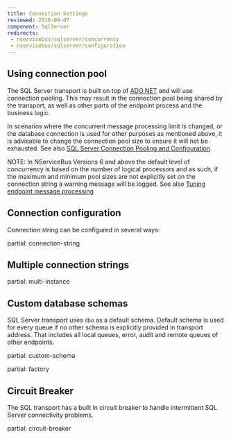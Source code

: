 ```yaml
---
title: Connection Settings
reviewed: 2016-09-07
component: SqlServer
redirects:
 - nservicebus/sqlserver/concurrency
 - nservicebus/sqlserver/configuration
---
```


## Using connection pool

The SQL Server transport is built on top of [ADO.NET](https://msdn.microsoft.com/en-us/library/e80y5yhx.aspx) and will use connection pooling. This may result in the connection pool being shared by the transport, as well as other parts of the endpoint process and the business logic. 

In scenarios where the concurrent message processing limit is changed, or the database connection is used for other purposes as mentioned above, it is advisable to change the connection pool size to ensure it will not be exhausted. See also [SQL Server Connection Pooling and Configuration](https://msdn.microsoft.com/en-us/library/8xx3tyca.aspx).

NOTE: In NServiceBus Versions 6 and above the default level of concurrency is based on the number of logical processors and as such, if the maximum and minimum pool sizes are not explicitly set on the connection string a warning message will be logged. See also [Tuning endpoint message processing](/nservicebus/operations/tuning.md) 


## Connection configuration

Connection string can be configured in several ways:

partial: connection-string


## Multiple connection strings

partial: multi-instance


## Custom database schemas

SQL Server transport uses `dbo` as a default schema. Default schema is used for every queue if no other schema is explicitly provided in transport address. That includes all local queues, error, audit and remote queues of other endpoints.

partial: custom-schema

partial: factory


## Circuit Breaker

The SQL transport has a built in circuit breaker to handle intermittent SQL Server connectivity problems.

partial: circuit-breaker

